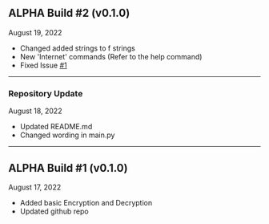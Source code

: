 ## ALPHA Build #2 (v0.1.0)
August 19, 2022

* Changed added strings to f strings
* New 'Internet' commands (Refer to the help command)
* Fixed Issue [#1](https://github.com/KnowingVR/Flock/issues/1)
___
### Repository Update

August 18, 2022

* Updated README.md
* Changed wording in main.py
___
## ALPHA Build #1 (v0.1.0)

August 17, 2022

* Added basic Encryption and Decryption
* Updated github repo
